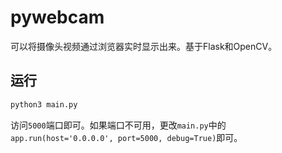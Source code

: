 # pywebcam

可以将摄像头视频通过浏览器实时显示出来。基于Flask和OpenCV。

## 运行

```bash
python3 main.py
```

访问`5000`端口即可。如果端口不可用，更改`main.py`中的`app.run(host='0.0.0.0', port=5000, debug=True)`即可。
